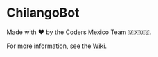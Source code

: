 # ChilangoBot

Made with ❤️ by the Coders Mexico Team 🇲🇽🇺🇸.

For more information, see the [Wiki][wiki].

[wiki]: https://github.com/eruizdechavez/chilangobot/wiki
